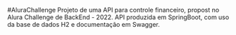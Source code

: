 #AluraChallenge
Projeto de uma API para controle financeiro, propost no Alura Challenge de BackEnd - 2022.
API produzida em SpringBoot, com uso da base de dados H2 e documentação em Swagger.
